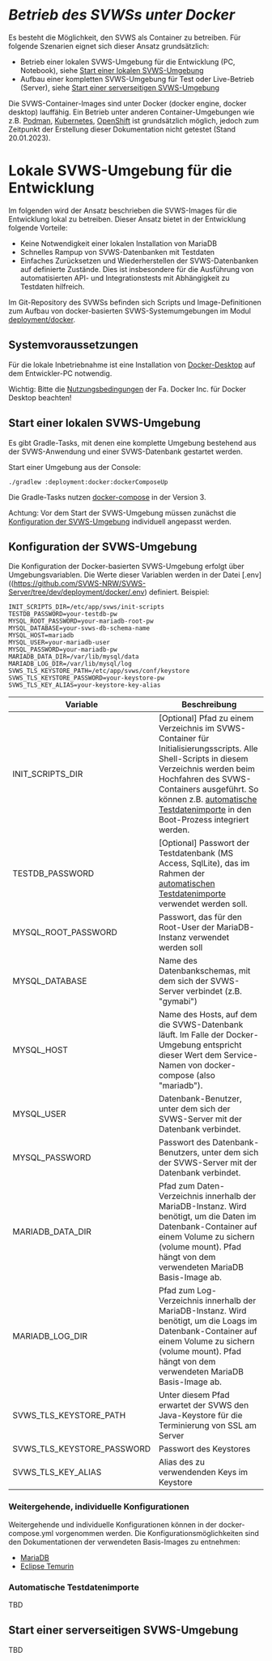 ***Betrieb des SVWSs unter Docker***
=========================================================
Es besteht die Möglichkeit, den SVWS als Container zu betreiben. Für folgende Szenarien eignet sich dieser Ansatz grundsätzlich:

* Betrieb einer lokalen SVWS-Umgebung für die Entwicklung (PC, Notebook), siehe [Start einer lokalen SVWS-Umgebung](#Start-einer-lokalen-SVWS-Umgebung)
* Aufbau einer kompletten SVWS-Umgebung für Test oder Live-Betrieb (Server), siehe [Start einer serverseitigen SVWS-Umgebung](#Start-einer-lokalen-SVWS-Umgebung)

Die SVWS-Container-Images sind unter Docker (docker engine, docker desktop) lauffähig. Ein Betrieb unter anderen Container-Umgebungen wie z.B. [Podman](https://podman.io/), [Kubernetes](https://kubernetes.io/de/), [OpenShift](https://www.redhat.com/de/technologies/cloud-computing/openshift) ist grundsätzlich möglich, jedoch zum Zeitpunkt der Erstellung dieser Dokumentation nicht getestet (Stand 20.01.2023).

# Lokale SVWS-Umgebung für die Entwicklung
Im folgenden wird der Ansatz beschrieben die SVWS-Images für die Entwicklung lokal zu betreiben. Dieser Ansatz bietet in der Entwicklung folgende Vorteile:
* Keine Notwendigkeit einer lokalen Installation von MariaDB
* Schnelles Rampup von SVWS-Datenbanken mit Testdaten
* Einfaches Zurücksetzen und Wiederherstellen der SVWS-Datenbanken auf definierte Zustände. Dies ist insbesondere für die Ausführung von automatisierten API- und Integrationstests mit Abhängigkeit zu Testdaten hilfreich.

Im Git-Repository des SVWSs befinden sich Scripts und Image-Definitionen zum Aufbau von docker-basierten SVWS-Systemumgebungen im Modul [deployment/docker](https://github.com/SVWS-NRW/SVWS-Server/tree/dev/deployment/docker).

## Systemvoraussetzungen
Für die lokale Inbetriebnahme ist eine Installation von [Docker-Desktop](https://docs.docker.com/desktop/) auf dem Entwickler-PC notwendig.


Wichtig: Bitte die [Nutzungsbedingungen](https://www.docker.com/legal/docker-subscription-service-agreement) der Fa. Docker Inc. für Docker Desktop beachten!

## Start einer lokalen SVWS-Umgebung
Es gibt Gradle-Tasks, mit denen eine komplette Umgebung bestehend aus der SVWS-Anwendung und einer SVWS-Datenbank gestartet werden.

Start einer Umgebung aus der Console:
```
./gradlew :deployment:docker:dockerComposeUp
```

Die Gradle-Tasks nutzen [docker-compose](https://docs.docker.com/compose/) in der Version 3.

Achtung: Vor dem Start der SVWS-Umgebung müssen zunächst die [Konfiguration der SVWS-Umgebung](#Konfiguration-der-SVWS-Umgebung) individuell angepasst werden.


## Konfiguration der SVWS-Umgebung 
Die Konfiguration der Docker-basierten SVWS-Umgebung erfolgt über Umgebungsvariablen. Die Werte dieser Variablen werden in der Datei [.env]((https://github.com/SVWS-NRW/SVWS-Server/tree/dev/deployment/docker/.env) definiert.
Beispiel:
```
INIT_SCRIPTS_DIR=/etc/app/svws/init-scripts
TESTDB_PASSWORD=your-testdb-pw
MYSQL_ROOT_PASSWORD=your-mariadb-root-pw
MYSQL_DATABASE=your-svws-db-schema-name
MYSQL_HOST=mariadb
MYSQL_USER=your-mariadb-user
MYSQL_PASSWORD=your-mariadb-pw
MARIADB_DATA_DIR=/var/lib/mysql/data
MARIADB_LOG_DIR=/var/lib/mysql/log
SVWS_TLS_KEYSTORE_PATH=/etc/app/svws/conf/keystore
SVWS_TLS_KEYSTORE_PASSWORD=your-keystore-pw
SVWS_TLS_KEY_ALIAS=your-keystore-key-alias
```
| Variable | Beschreibung |
| ----------- | ----------- |
| INIT_SCRIPTS_DIR | [Optional] Pfad zu einem Verzeichnis im SVWS-Container für Initialisierungsscripts. Alle Shell-Scripts in diesem Verzeichnis werden beim Hochfahren des SVWS-Containers ausgeführt. So können z.B. [automatische Testdatenimporte](#Automatische-Testdatenimporte) in den Boot-Prozess integriert werden. |
| TESTDB_PASSWORD | [Optional] Passwort der Testdatenbank (MS Access, SqlLite), das im Rahmen der [automatischen Testdatenimporte](#Automatische-Testdatenimporte) verwendet werden soll. |
| MYSQL_ROOT_PASSWORD | Passwort, das für den Root-User der MariaDB-Instanz verwendet werden soll |
| MYSQL_DATABASE | Name des Datenbankschemas, mit dem sich der SVWS-Server verbindet (z.B. "gymabi") |
| MYSQL_HOST | Name des Hosts, auf dem die SVWS-Datenbank läuft. Im Falle der Docker-Umgebung entspricht dieser Wert dem Service-Namen von docker-compose (also "mariadb"). |
| MYSQL_USER | Datenbank-Benutzer, unter dem sich der SVWS-Server mit der Datenbank verbindet. |
| MYSQL_PASSWORD | Passwort des Datenbank-Benutzers, unter dem sich der SVWS-Server mit der Datenbank verbindet. |
| MARIADB_DATA_DIR | Pfad zum Daten-Verzeichnis innerhalb der MariaDB-Instanz. Wird benötigt, um die Daten im Datenbank-Container auf einem Volume zu sichern (volume mount). Pfad hängt von dem verwendeten MariaDB Basis-Image ab. |
| MARIADB_LOG_DIR | Pfad zum Log-Verzeichnis innerhalb der MariaDB-Instanz. Wird benötigt, um die Loags im Datenbank-Container auf einem Volume zu sichern (volume mount). Pfad hängt von dem verwendeten MariaDB Basis-Image ab. |
| SVWS_TLS_KEYSTORE_PATH | Unter diesem Pfad erwartet der SVWS den Java-Keystore für die Terminierung von SSL am Server |
| SVWS_TLS_KEYSTORE_PASSWORD | Passwort des Keystores |
| SVWS_TLS_KEY_ALIAS | Alias des zu verwendenden Keys im Keystore  |


### Weitergehende, individuelle Konfigurationen
Weitergehende und individuelle Konfigurationen können in der docker-compose.yml vorgenommen werden. Die Konfigurationsmöglichkeiten sind den Dokumentationen der verwendeten Basis-Images zu entnehmen:

* [MariaDB](https://github.com/docker-library/docs/blob/master/mariadb/README.md)
* [Eclipse Temurin](https://github.com/docker-library/docs/tree/master/eclipse-temurin)

### Automatische Testdatenimporte
TBD


## Start einer serverseitigen SVWS-Umgebung
TBD
